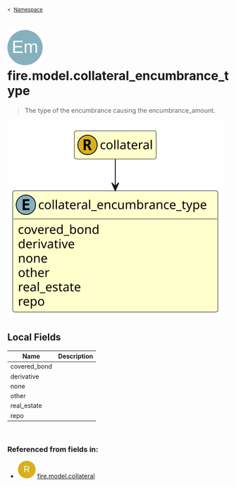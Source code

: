 <sub>&lt;&nbsp; [Namespace](index.md)</sub>
# <img src='images/enumType-lg.svg'/> fire.model.collateral_encumbrance_type
>  
>The type of the encumbrance causing the encumbrance_amount.
> 
<img src='images/fire.model.collateral_encumbrance_type.svg'/>


## Local Fields


| Name        | Description |
| ----------- | ----------- |
| covered_bond |   |
| derivative |   |
| none |   |
| other |   |
| real_estate |   |
| repo |   |

<br/>

### Referenced from fields in:
- <img src='images/recordType.svg'/> [fire.model.collateral](UDT-fire.model.collateral.md)
